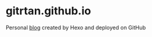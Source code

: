 # gitrtan.github.io
Personal [blog](https://gitrtan.github.io) created by Hexo and deployed on GitHub

